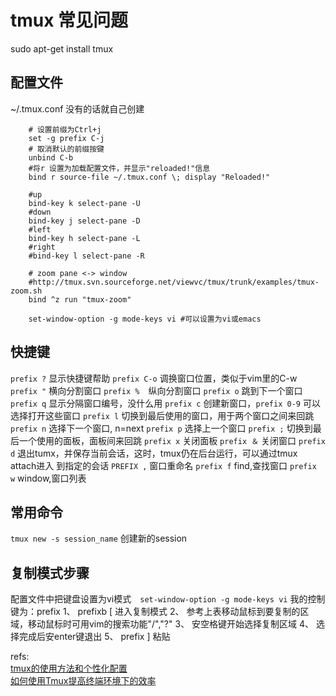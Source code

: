 # tmux 常见问题
sudo apt-get install tmux

## 配置文件
~/.tmux.conf  没有的话就自己创建
```
    # 设置前缀为Ctrl+j
    set -g prefix C-j
    # 取消默认的前缀按键
    unbind C-b
    #将r 设置为加载配置文件，并显示"reloaded!"信息
    bind r source-file ~/.tmux.conf \; display "Reloaded!"
     
    #up
    bind-key k select-pane -U
    #down
    bind-key j select-pane -D
    #left
    bind-key h select-pane -L
    #right
    #bind-key l select-pane -R
     
    # zoom pane <-> window
    #http://tmux.svn.sourceforge.net/viewvc/tmux/trunk/examples/tmux-zoom.sh
    bind ^z run "tmux-zoom"
     
    set-window-option -g mode-keys vi #可以设置为vi或emacs
```
## 快捷键
`prefix ?` 显示快捷键帮助
`prefix C-o`  调换窗口位置，类似于vim里的C-w
`prefix "`  横向分割窗口
`prefix %`　纵向分割窗口
`prefix o`  跳到下一个窗口
`prefix q`  显示分隔窗口编号，没什么用
`prefix c`  创建新窗口，`prefix 0-9` 可以选择打开这些窗口
`prefix l`  切换到最后使用的窗口，用于两个窗口之间来回跳
`prefix n`  选择下一个窗口, n=next
`prefix p`  选择上一个窗口
`prefix ;`  切换到最后一个使用的面板，面板间来回跳
`prefix x`  关闭面板
`prefix ＆`  关闭窗口
`prefix d`  退出tumx，并保存当前会话，这时，tmux仍在后台运行，可以通过tmux attach进入 到指定的会话
`PREFIX ,`  窗口重命名
`prefix f`  find,查找窗口
`prefix w`  window,窗口列表

## 常用命令
`tmux new -s session_name` 创建新的session

## 复制模式步骤
配置文件中把键盘设置为vi模式　`set-window-option -g mode-keys vi`
我的控制键为：prefix
1、 prefixb [ 进入复制模式
2、 参考上表移动鼠标到要复制的区域，移动鼠标时可用vim的搜索功能"/","?"
3、 安空格键开始选择复制区域
4、 选择完成后安enter键退出
5、 prefix ] 粘贴


refs:  
[tmux的使用方法和个性化配置](http://mingxinglai.com/cn/2012/09/tmux/)  
[如何使用Tmux提高终端环境下的效率](https://linux.cn/article-3952-1.html)  